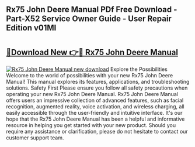 ## Rx75 John Deere Manual PDf Free Download - Part-X52 Service Owner Guide - User Repair Edition v01MI

# <h2><a href="http://bc92715.oget.top/?id=Rx75+John+Deere+Manual">🔗Download New 👉🔴 Rx75 John Deere Manual</a></h2>

[![Rx75 John Deere Manual new download](https://i.imgur.com/5g1atiW.png)](http://bc92715.oget.top/?id=Rx75+John+Deere+Manual)
Explore the Possibilities Welcome to the world of possibilities with your new Rx75 John Deere Manual! This manual explores its features, applications, and troubleshooting solutions. Safety First Please ensure you follow all safety precautions when operating your new Rx75 John Deere Manual. Rx75 John Deere Manual offers users an impressive collection of advanced features, such as facial recognition, augmented reality, voice activation, and wireless charging, all easily accessible through the user-friendly and intuitive interface. It's our hope that the Rx75 John Deere Manual has been a helpful and informative resource in helping you get started with your new product. Should you require any assistance or clarification, please do not hesitate to contact our customer support team.
